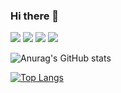 ### Hi there 👋

<!--
**WooBinHam/WooBinHam** is a ✨ _special_ ✨ repository because its `README.md` (this file) appears on your GitHub profile.

Here are some ideas to get you started:

- 🔭 I’m currently working on ...
- 🌱 I’m currently learning ...
- 👯 I’m looking to collaborate on ...
- 🤔 I’m looking for help with ...
- 💬 Ask me about ...
- 📫 How to reach me: ...
- 😄 Pronouns: ...
- ⚡ Fun fact: ...
-->
<img src="https://img.shields.io/badge/C++-00599C?style=flat-square&logo=C++&logoColor=white"/> <img src="https://img.shields.io/badge/C-00599C?style=flat-square&logo=C&logoColor=white"/> <img src="https://img.shields.io/badge/Java-00599C?style=flat-square&logo=Java&logoColor=white"/> <a href="http://www.w3.org/2000/svg" target="_blank"><img src="https://img.shields.io/badge/Kotlin-7F52FF?style=flat-square&logo=Kotlin&logoColor=white"/></a>

![Anurag's GitHub stats](https://github-readme-stats.vercel.app/api?username=WooBinHam)

[![Top Langs](https://github-readme-stats.vercel.app/api/top-langs/?username=WooBinHam)](https://github.com/anuraghazra/github-readme-stats)
